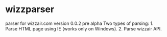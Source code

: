 # wizzparser
parser for wizzair.com
version 0.0.2 pre alpha
Two types of parsing:
    1. Parse HTML page using IE (works only on Windows).
    2. Parse wizzair API.
